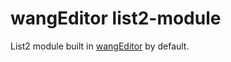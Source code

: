 # wangEditor list2-module

List2 module built in [wangEditor](https://www.wangeditor.com/) by default.
